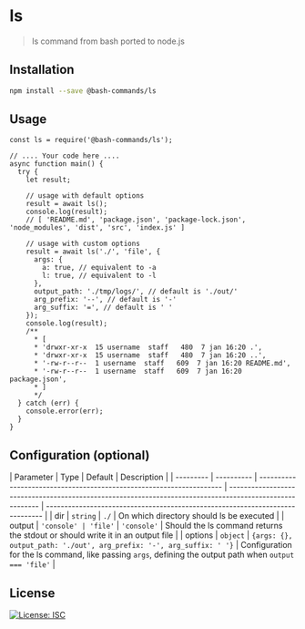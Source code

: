 # ls

> ls command from bash ported to node.js

## Installation

```bash
npm install --save @bash-commands/ls
```

## Usage

```node
const ls = require('@bash-commands/ls');

// .... Your code here ....
async function main() {
  try {
    let result;
    
    // usage with default options
    result = await ls();
    console.log(result);
    // [ 'README.md', 'package.json', 'package-lock.json', 'node_modules', 'dist', 'src', 'index.js' ]

    // usage with custom options
    result = await ls('./', 'file', {
      args: {
        a: true, // equivalent to -a
        l: true, // equivalent to -l
      },
      output_path: './tmp/logs/', // default is './out/'
      arg_prefix: '--', // default is '-'
      arg_suffix: '=', // default is ' '
    });
    console.log(result);
    /** 
      * [
      * 'drwxr-xr-x  15 username  staff   480  7 jan 16:20 .', 
      * 'drwxr-xr-x  15 username  staff   480  7 jan 16:20 ..',
      * '-rw-r--r--  1 username  staff   609  7 jan 16:20 README.md',
      * '-rw-r--r--  1 username  staff   609  7 jan 16:20 package.json',
      * ]
      */
  } catch (err) {
    console.error(err);
  }
}
```

## Configuration (optional)

| Parameter | Type       | Default                                                              | Description                                                                                              |
| --------- | ---------- | -------------------------------------------------------------------- | -------------------------------------------------------------------------------------------------------- | ----------------------------------------------------------------------------- |
| dir       | `string`   | `./`                                                                 | On which directory should ls be executed                                                                 |
| output    | `'console' | 'file'`                                                              | `'console'`                                                                                              | Should the ls command returns the stdout or should write it in an output file |
| options   | `object`   | `{args: {}, output_path: './out', arg_prefix: '-', arg_suffix: ' '}` | Configuration for the ls command, like passing `args`, defining the output path when `output === 'file'` |

## License

[![License: ISC](https://img.shields.io/badge/License-ISC-red.svg)](https://opensource.org/licenses/ISC)
